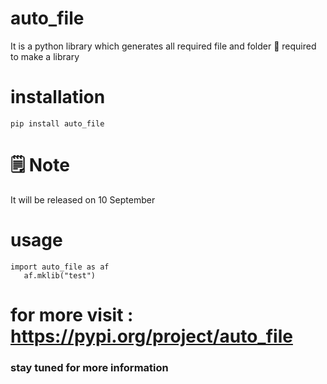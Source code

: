 # auto_file
It is a python library which generates all required file and folder 📂 required to make a library 
# installation 
```pip install auto_file```
# 🗒 Note 
It will be released on 10 September 
# usage 
```
import auto_file as af
   af.mklib("test")
   ```
# for more visit  : https://pypi.org/project/auto_file

### stay tuned for more information 
